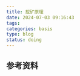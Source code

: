 ```yaml
---
title: 挖矿原理
date: 2024-07-03 09:16:43
tags: 
categories: basis
type: blog
status: doing
---
```





## 参考资料

